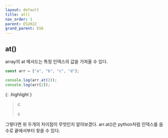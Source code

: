 ```yaml
---
layout: default
title: at()
nav_order: 1
parent: ES2022
grand_parent: ES6
---
```


## at()

array의 at 메서드는 특정 인덱스의 값을 가져올 수 있다.

```js
const arr = ["a", "b", "c", "d"];

console.log(arr.at(2));
console.log(arr[2]);
```

{: .highlight }

> c
>
> c

그렇다면 위 두개의 차이점이 무엇인지 알아보겠다. arr.at()은 python처럼 인덱스를 음수로 끝에서부터 찾을 수 있다.
